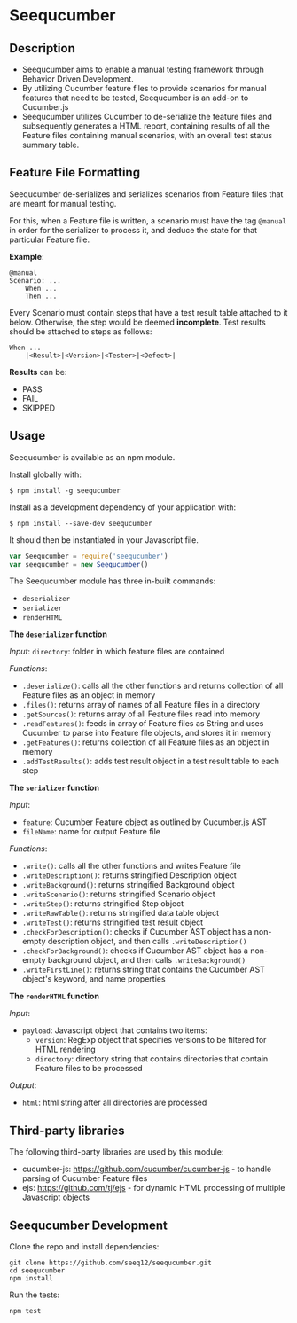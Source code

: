 Seequcumber
===========

Description
-----------
* Seequcumber aims to enable a manual testing framework through Behavior Driven
  Development.
* By utilizing Cucumber feature files to provide scenarios for manual features
  that need to be tested, Seequcumber is an add-on to Cucumber.js
* Seequcumber utilizes Cucumber to de-serialize the feature files and
  subsequently generates a HTML report, containing results of all the Feature
  files containing manual scenarios, with an overall test status summary table.

Feature File Formatting
-----------------------

Seequcumber de-serializes and serializes scenarios from Feature files that are meant for manual testing.

For this, when a Feature file is written, a scenario must have the tag
`@manual` in order for the serializer to process it, and deduce the state for
that particular Feature file.

**Example**:

    @manual
    Scenario: ...
        When ...
        Then ...
Every Scenario must contain steps that have a test result table attached to it
below. Otherwise, the step would be deemed **incomplete**. Test results should
be attached to steps as follows:

    When ...
        |<Result>|<Version>|<Tester>|<Defect>|
**Results** can be:

* PASS
* FAIL
* SKIPPED

Usage
-----
Seequcumber is available as an npm module.

Install globally with:

``` shell
$ npm install -g seequcumber
```

Install as a development dependency of your application with:

``` shell
$ npm install --save-dev seequcumber
```

It should then be instantiated in your Javascript file.

``` javascript
var Seequcumber = require('seequcumber')
var seequcumber = new Seequcumber()
```

The Seequcumber module has three in-built commands:

* `deserializer`
* `serializer`
* `renderHTML`

**The `deserializer` function**

*Input*: `directory`: folder in which feature files are contained

*Functions*: 

* `.deserialize()`: calls all the other functions and returns collection of all
  Feature files as an object in memory
* `.files()`: returns array of names of all Feature files in a directory
* `.getSources()`: returns array of all Feature files read into memory
* `.readFeatures()`: feeds in array of Feature files as String and uses
  Cucumber to parse into Feature file objects, and stores it in memory
* `.getFeatures()`: returns collection of all Feature files as an object in memory
* `.addTestResults()`: adds test result object in a test result table to each step


**The `serializer` function**

*Input*: 

* `feature`: Cucumber Feature object as outlined by Cucumber.js AST
* `fileName`: name for output Feature file

*Functions*: 

* `.write()`: calls all the other functions and writes Feature file
* `.writeDescription()`: returns stringified Description object
* `.writeBackground()`: returns stringified Background object
* `.writeScenario()`: returns stringified Scenario object
* `.writeStep()`: returns stringified Step object
* `.writeRawTable()`: returns stringified data table object
* `.writeTest()`: returns stringified test result object
* `.checkForDescription()`: checks if Cucumber AST object has a non-empty
  description object, and then calls `.writeDescription()`
* `.checkForBackground()`: checks if Cucumber AST object has a non-empty
  background object, and then calls `.writeBackground()`
* `.writeFirstLine()`: returns string that contains the Cucumber AST object's
  keyword, and name properties

**The `renderHTML` function**

*Input*: 

* `payload`: Javascript object that contains two items:
    * `version`: RegExp object that specifies versions to be filtered for HTML rendering
    * `directory`: directory string that contains directories that contain Feature files to be processed

*Output*: 

* `html`: html string after all directories are processed




Third-party libraries
---------------------

The following third-party libraries are used by this module:

* cucumber-js: https://github.com/cucumber/cucumber-js -  to handle parsing of Cucumber Feature files
* ejs: https://github.com/tj/ejs - for dynamic HTML processing of multiple Javascript objects





Seequcumber Development
-----------------------

Clone the repo and install dependencies:

``` shell
git clone https://github.com/seeq12/seequcumber.git
cd seequcumber
npm install
```

Run the tests:

``` shell
npm test
```